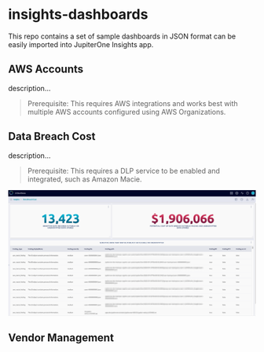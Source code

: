 # insights-dashboards

This repo contains a set of sample dashboards in JSON format can be easily
imported into JupiterOne Insights app.

## AWS Accounts

description... 

> Prerequisite: This requires AWS integrations and works best with multiple AWS
> accounts configured using AWS Organizations.


## Data Breach Cost

description... 

> Prerequisite: This requires a DLP service to be enabled and integrated, such
> as Amazon Macie.

![screenshot-data-breach-costs](screenshots/data-breach-cost.png)

## Vendor Management

